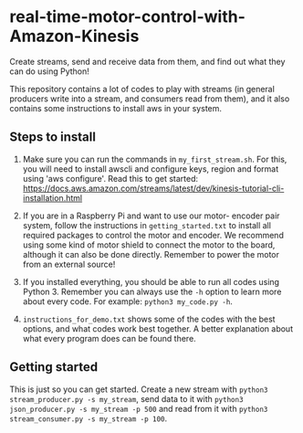 # real-time-motor-control-with-Amazon-Kinesis

Create streams, send and receive data from them, and find out what they can do using Python!

This repository contains a lot of codes to play with streams (in general producers write into a stream, and consumers read from them),
and it also contains some instructions to install aws in your system.

## Steps to install
1. Make sure you can run the commands in `my_first_stream.sh`. For this, you will need to install awscli and configure keys, region and format using 'aws configure'.
Read this to get started: https://docs.aws.amazon.com/streams/latest/dev/kinesis-tutorial-cli-installation.html

2. If you are in a Raspberry Pi and want to use our motor- encoder pair system, follow the instructions in `getting_started.txt` to install all required packages to control
the motor and encoder. We recommend using some kind of motor shield to connect the motor to the board, although it can also be done directly. Remember to power the motor from
an external source!

3. If you installed everything, you should be able to run all codes using Python 3. Remember you can always use the `-h` option to learn more about every code.
For example: `python3 my_code.py -h`.

4. `instructions_for_demo.txt` shows some of the codes with the best options, and what codes work best together. A better explanation about what every program does can be found there.

## Getting started

This is just so you can get started. Create a new stream with `python3 stream_producer.py -s my_stream`, send data to it with `python3 json_producer.py -s my_stream -p 500` and
read from it with `python3 stream_consumer.py -s my_stream -p 100`.